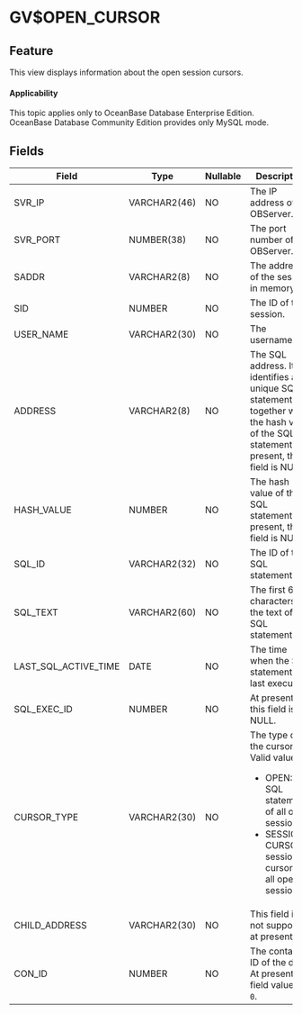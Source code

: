 # GV$OPEN_CURSOR

## Feature

This view displays information about the open session cursors.

<main id="notice" >
    <h4>Applicability</h4>
    <p>This topic applies only to OceanBase Database Enterprise Edition. OceanBase Database Community Edition provides only MySQL mode. </p>
  </main>

## Fields

| Field | Type | Nullable | Description |
|-------------------------|----------------|-----------------|------------------------------------|
| SVR_IP | VARCHAR2(46) | NO | The IP address of the OBServer. |
| SVR_PORT | NUMBER(38) | NO | The port number of the OBServer. |
| SADDR | VARCHAR2(8) | NO | The address of the session in memory. |
| SID | NUMBER | NO | The ID of the session. |
| USER_NAME | VARCHAR2(30) | NO | The username. |
| ADDRESS | VARCHAR2(8) | NO | The SQL address. It identifies a unique SQL statement together with the hash value of the SQL statement. At present, this field is NULL. |
| HASH_VALUE | NUMBER | NO | The hash value of the SQL statement. At present, this field is NULL. |
| SQL_ID | VARCHAR2(32) | NO | The ID of the SQL statement. |
| SQL_TEXT | VARCHAR2(60) | NO | The first 60 characters in the text of the SQL statement. |
| LAST_SQL_ACTIVE_TIME | DATE | NO | The time when the SQL statement was last executed. |
| SQL_EXEC_ID | NUMBER | NO | At present, this field is NULL. |
| CURSOR_TYPE | VARCHAR2(30) | NO | The type of the cursor. Valid values:<ul><li>OPEN: SQL statements of all open sessions. </li><li>SESSION CURSOR: session cursors of all open sessions.</li></ul> |
| CHILD_ADDRESS | VARCHAR2(30) | NO | This field is not supported at present. |
| CON_ID | NUMBER | NO | The container ID of the data. At present, the field value is `0`. |